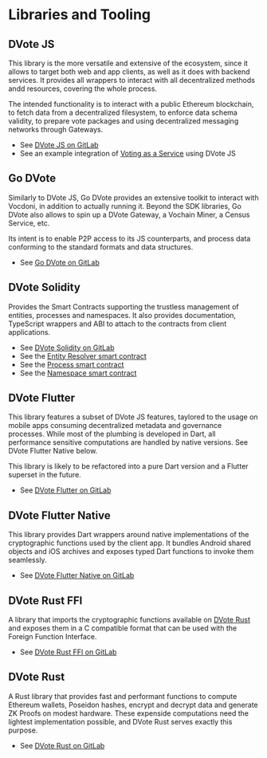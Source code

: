 # Libraries and Tooling

## DVote JS

This library is the more versatile and extensive of the ecosystem, since it allows to target both web and app clients, as well as it does with backend services. It provides all wrappers to interact with all decentralized methods andd resources, covering the whole process.

The intended functionality is to interact with a public Ethereum blockchain, to fetch data from a decentralized filesystem, to enforce data schema validity, to prepare vote packages and using decentralized messaging networks through Gateways. 

- See [DVote JS on GitLab](https://gitlab.com/vocdoni/dvote-js)
- See an example integration of [Voting as a Service](https://blog.vocdoni.io/introducing-voting-as-a-service/) using DVote JS

## Go DVote
Similarly to DVote JS, Go DVote provides an extensive toolkit to interact with Vocdoni, in addition to actually running it. Beyond the SDK libraries, Go DVote also allows to spin up a DVote Gateway, a Vochain Miner, a Census Service, etc.

Its intent is to enable P2P access to its JS counterparts, and process data conforming to the standard formats and data structures. 

- See [Go DVote on GitLab](https://gitlab.com/vocdoni/go-dvote)

## DVote Solidity
Provides the Smart Contracts supporting the trustless management of entities, processes and namespaces. It also provides documentation, TypeScript wrappers and ABI to attach to the contracts from client applications.

- See [DVote Solidity on GitLab](https://gitlab.com/vocdoni/dvote-solidity)
- See the [Entity Resolver smart contract](/architecture/components/entities?id=entity-resolver)
- See the [Process smart contract](/architecture/components/processes?id=smart-contract)
- See the [Namespace smart contract](/architecture/components/namespaces?id=contract)

## DVote Flutter

This library features a subset of DVote JS features, taylored to the usage on mobile apps consuming decentralized metadata and governance processes. While most of the plumbing is developed in Dart, all performance sensitive computations are handled by native versions. See DVote Flutter Native below. 

This library is likely to be refactored into a pure Dart version and a Flutter superset in the future.

- See [DVote Flutter on GitLab](https://gitlab.com/vocdoni/dvote-flutter)

## DVote Flutter Native

This library provides Dart wrappers around native implementations of the cryptographic functions used by the client app. It bundles Android shared objects and iOS archives and exposes typed Dart functions to invoke them seamlessly.

- See [DVote Flutter Native on GitLab](https://gitlab.com/vocdoni/dvote-flutter-native)

## DVote Rust FFI

A library that imports the cryptographic functions available on [DVote Rust](#dvote-rust) and exposes them in a C compatible format that can be used with the Foreign Function Interface. 

- See [DVote Rust FFI on GitLab](https://gitlab.com/vocdoni/dvote-rs-ffi)

## DVote Rust

A Rust library that provides fast and performant functions to compute Ethereum wallets, Poseidon hashes, encrypt and decrypt data and generate ZK Proofs on modest hardware. These expenside computations need the lightest implementation possible, and DVote Rust serves exactly this purpose. 

- See [DVote Rust on GitLab](https://gitlab.com/vocdoni/dvote-rs)

<!--
## Web runtime (for React Native)
Environments like React Native allow to develop mobile app clients with an efficient and consistent platform but lack the support of cryptographic API's present by default on Web browsers or NodeJS. Several crypto libraries rely on such API's, which are not available on RN. 

Until React Native or Expo ship with native support, the current workaround is to mount a virtual web view and load them in a bundle, so the app code can queue operations to a web environment, pretty much like a WebWorker. 

[More information](https://github.com/vocdoni/clientApp/tree/master/web-runtime)
-->
